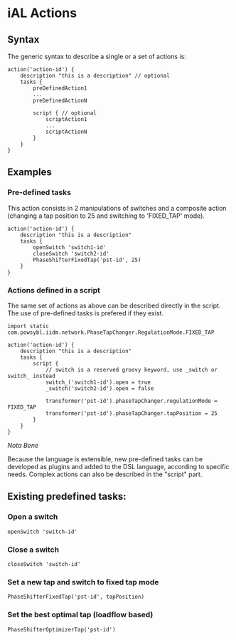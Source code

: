 # iAL Actions

## Syntax

The generic syntax to describe a single or a set of actions is:

```
action('action-id') {
    description "this is a description" // optional
    tasks {
        preDefinedAction1
        ...
        preDefinedActionN
        
        script { // optional
            scriptAction1
            ...
            scriptActionN
        }
    }
}
```

## Examples

### Pre-defined tasks

This action consists in 2 manipulations of switches and a composite action (changing a tap position to 25 and switching to 'FIXED_TAP' mode).

```
action('action-id') {
    description "this is a description"
    tasks {
        openSwitch 'switch1-id'
        closeSwitch 'switch2-id'
        PhaseShifterFixedTap('pst-id', 25)
    }
}
```

### Actions defined in a script

The same set of actions as above can be described directly in the script. The use of pre-defined tasks is prefered if they exist.

```
import static com.powsybl.iidm.network.PhaseTapChanger.RegulationMode.FIXED_TAP

action('action-id') {
    description "this is a description"
    tasks {
        script {
            // switch is a reserved groovy keyword, use _switch or switch_ instead
            switch_('switch1-id').open = true
            _switch('switch2-id').open = false
            
            transformer('pst-id').phaseTapChanger.regulationMode = FIXED_TAP
            transformer('pst-id').phaseTapChanger.tapPosition = 25
        }
    }
}
```

*Nota Bene*

Because the language is extensible, new pre-defined tasks can be developed as plugins and added to the DSL language, according to specific needs. 
Complex actions can also be described in the "script" part.

## Existing predefined tasks:

### Open a switch
```
openSwitch 'switch-id'
```
### Close a switch
```
closeSwitch 'switch-id'
```
### Set a new tap and switch to fixed tap mode
```
PhaseShifterFixedTap('pst-id', tapPosition)
```

### Set the best optimal tap (loadflow based)
```
PhaseShifterOptimizerTap('pst-id')
```
